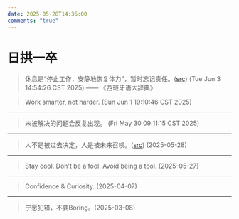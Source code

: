 ```yaml
---
date: 2025-05-28T14:36:00
comments: "true"
---
```


# 日拱一卒

> 休息是“停止工作，安静地恢复体力”，暂时忘记责任。([src](https://www.bilibili.com/video/BV1cij9zjE77/)) (Tue Jun  3 14:54:26 CST 2025)
> —— 《西班牙语大辞典》

> Work smarter, not harder. (Sun Jun  1 19:10:46 CST 2025)

---

> 未被解决的问题会反复出现。 (Fri May 30 09:11:15 CST 2025)

---

> 人不是被过去决定，人是被未来召唤。([src](https://www.bilibili.com/video/BV183411U78u/)) (2025-05-28) 

---

> Stay cool. Don't be a fool. Avoid being a tool. (2025-05-27)

---

> Confidence & Curiosity. (2025-04-07)

---

> 宁愿犯错，不要Boring。(2025-03-08)










